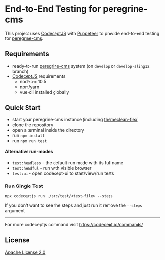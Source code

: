 # End-to-End Testing for peregrine-cms
This project uses [CodeceptJS](https://codecept.io/) with [Puppeteer](https://codecept.io/puppeteer/) to provide end-to-end testing for [peregrine-cms](https://github.com/headwirecom/peregrine-cms).

## Requirements
- ready-to-run [peregrine-cms](https://github.com/headwirecom/peregrine-cms) system (on `develop` or `develop-sling12` branch)
- [CodeceptJS](https://codecept.io/vue/#how-to-try-it) requirements
  - node >= 10.5
  - npm/yarn
  - vue-cli installed globally

## Quick Start
- start your peregrine-cms instance (including [themeclean-flex](https://github.com/headwirecom/themeclean-flex))
- clone the repository
- open a terminal inside the directory
- run `npm install`
- run `npm run test`
#### Alternative run-modes
- `test:headless` - the default run mode with its full name
- `test:headful` - run with visible browser
- `test:ui` - open codecept-ui to start/view/run tests


### Run Single Test
```shell
npx codeceptjs run ./src/test/<test-file> --steps
```
If you don't want to see the steps and just run it remove the `--steps` argument

-------------------------
For more codeceptjs command visit https://codecept.io/commands/

## License
[Apache License 2.0](https://www.apache.org/licenses/LICENSE-2.0)
